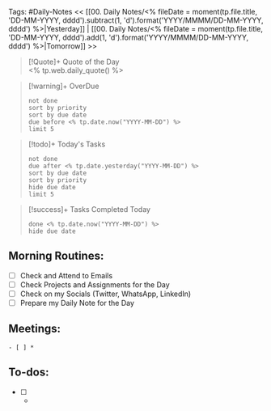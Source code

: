 Tags: #Daily-Notes
<< [[00. Daily Notes/<% fileDate = moment(tp.file.title, 'DD-MM-YYYY, dddd').subtract(1, 'd').format('YYYY/MMMM/DD-MM-YYYY, dddd') %>|Yesterday]] | [[00. Daily Notes/<% fileDate = moment(tp.file.title, 'DD-MM-YYYY, dddd').add(1, 'd').format('YYYY/MMMM/DD-MM-YYYY, dddd') %>|Tomorrow]] >>

> [!Quote]+ Quote of the Day  
> <% tp.web.daily_quote() %>

> [!warning]+ OverDue  
> ```tasks  
> not done  
> sort by priority 
> sort by due date  
> due before <% tp.date.now("YYYY-MM-DD") %>  
> limit 5  
> ```

> [!todo]+ Today's Tasks  
> ```tasks  
> not done  
> due after <% tp.date.yesterday("YYYY-MM-DD") %>  
> sort by due date   
> sort by priority 
> hide due date  
> limit 5  
> ```

> [!success]+ Tasks Completed Today  
> ```tasks  
> done <% tp.date.now("YYYY-MM-DD") %>  
> hide due date  

## Morning Routines:
- [ ] Check and Attend to Emails
- [ ] Check Projects and Assignments for the Day
- [ ] Check on my Socials (Twitter, WhatsApp, LinkedIn)
- [ ] Prepare my Daily Note for the Day

## Meetings:
	- [ ] *

## To-dos:
- [ ] *
